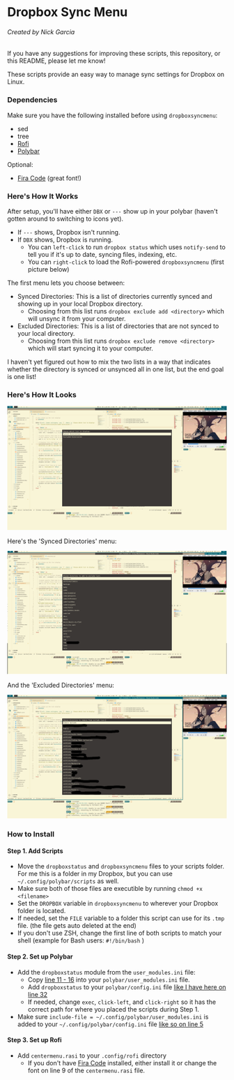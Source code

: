 # Dropbox Sync Menu
###### Created by Nick Garcia

If you have any suggestions for improving these scripts, this repository, or this README, please let me know!

These scripts provide an easy way to manage sync settings for Dropbox on Linux.

### Dependencies

Make sure you have the following installed before using `dropboxsyncmenu`:

* sed
* tree
* [Rofi](https://github.com/davatorium/rofi)
* [Polybar](https://github.com/polybar/polybar)

Optional:

* [Fira Code](https://github.com/tonsky/FiraCode) (great font!)

### Here's How It Works

After setup, you'll have either `DBX` or `---` show up in your polybar (haven't gotten around to switching to icons yet).

* If `---` shows, Dropbox isn't running.
* If `DBX` shows, Dropbox is running.
  * You can `left-click` to run `dropbox status` which uses `notify-send` to tell you if it's up to date, syncing files, indexing, etc.
  * You can `right-click` to load the Rofi-powered `dropboxsyncmenu` (first picture below)

The first menu lets you choose between:

* Synced Directories:  This is a list of directories currently synced and showing up in your local Dropbox directory.
  * Choosing from this list runs `dropbox exclude add <directory>` which will unsync it from your computer.
* Excluded Directories:  This is a list of directories that are not synced to your local directory.
  * Choosing from this list runs `dropbox exclude remove <directory>` which will start syncing it to your computer.

I haven't yet figured out how to mix the two lists in a way that indicates whether the directory is synced or unsynced all in one list, but the end goal is one list!

### Here's How It Looks

![List Selection Screenshot](https://raw.githubusercontent.com/NicksIdeaEngine/dropboxsyncmenu/master/List%20Selection.png)

Here's the 'Synced Directories' menu:

![Synced Directories Screenshot](https://raw.githubusercontent.com/NicksIdeaEngine/dropboxsyncmenu/master/Add%20to%20Exclude%20List.png)

And the 'Excluded Directories' menu:

![Excluded Directories Screenshot](https://raw.githubusercontent.com/NicksIdeaEngine/dropboxsyncmenu/master/Remove%20from%20Exclude%20List.png)

### How to Install

#### Step 1. Add Scripts

* Move the `dropboxstatus` and `dropboxsyncmenu` files to your scripts folder. For me this is a folder in my Dropbox, but you can use `~/.config/polybar/scripts` as well.
* Make sure both of those files are executible by running `chmod +x <filename>`
* Set the `DROPBOX` variable in `dropboxsyncmenu` to wherever your Dropbox folder is located.
* If needed, set the `FILE` variable to a folder this script can use for its `.tmp` file. (the file gets auto deleted at the end)
* If you don't use ZSH, change the first line of both scripts to match your shell (example for Bash users: `#!/bin/bash` )

#### Step 2. Set up Polybar

* Add the `dropboxstatus` module from the `user_modules.ini` file:
  * Copy [line 11 - 16](https://github.com/NicksIdeaEngine/dropboxsyncmenu/blob/07f343c3f5aa4c96fc3b46601e4d38164c12fcb4/user_modules.ini#L11-L16) into your `polybar/user_modules.ini` file.
  * Add `dropboxstatus` to your `polybar/config.ini` file [like I have here on line 32](https://github.com/NicksIdeaEngine/dropboxsyncmenu/blob/07f343c3f5aa4c96fc3b46601e4d38164c12fcb4/config.ini#L32)
  * If needed, change `exec`, `click-left`, and `click-right` so it has the correct path for where you placed the scripts during Step 1.
* Make sure `include-file = ~/.config/polybar/user_modules.ini` is added to your `~/.config/polybar/config.ini` file [like so on line 5](https://github.com/NicksIdeaEngine/dropboxsyncmenu/blob/07f343c3f5aa4c96fc3b46601e4d38164c12fcb4/config.ini#L5)

#### Step 3. Set up Rofi

* Add `centermenu.rasi` to your `.config/rofi` directory
  * If you don't have [Fira Code](https://github.com/tonsky/FiraCode) installed, either install it or change the font on line 9 of the `centermenu.rasi` file.
  
